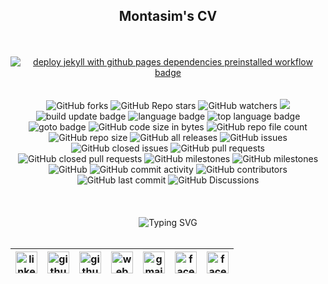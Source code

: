 
<h2 align="center">Montasim's CV</h2>

<br/>
<br/>

<div align="center">
    <a href="https://github.com/montasim/cv/actions/workflows/jekyll-gh-pages.yml">  
        <img src="https://github.com/montasim/cv/actions/workflows/jekyll-gh-pages.yml/badge.svg" alt="deploy jekyll with github pages dependencies preinstalled workflow badge">
    </a>
</div>

<br/>
<br/>

<!-- repository summary badges start -->
<div align="center">
    <img alt="GitHub forks" src="https://img.shields.io/github/forks/montasim/cv?style=social">
    <img alt="GitHub Repo stars" src="https://img.shields.io/github/stars/montasim/cv?style=social">
    <img alt="GitHub watchers" src="https://img.shields.io/github/watchers/montasim/cv?style=social">
    <img src="https://wakatime.com/badge/user/bb224c90-7cb7-4c45-953e-a9e26c1cb06c/project/57a9174f-be89-46fd-b1c9-d851ff056d97.svg"/>
    <img alt="build update badge" src="https://img.shields.io/github/actions/workflow/cv/montasim/montasim/update-readme.yml"/>
    <img alt="language badge" src="https://img.shields.io/github/languages/count/montasim/cv"/>
    <img alt="top language badge" src="https://img.shields.io/github/languages/top/montasim/cv">
    <img alt="goto badge" src="https://img.shields.io/github/search/montasim/cv/goto">
    <img alt="GitHub code size in bytes" src="https://img.shields.io/github/languages/code-size/montasim/cv">
    <img alt="GitHub repo file count" src="https://img.shields.io/github/directory-file-count/montasim/cv">
    <img alt="GitHub repo size" src="https://img.shields.io/github/repo-size/montasim/cv">
    <img alt="GitHub all releases" src="https://img.shields.io/github/downloads/montasim/cv/total">
    <img alt="GitHub issues" src="https://img.shields.io/github/issues-raw/montasim/cv">
    <img alt="GitHub closed issues" src="https://img.shields.io/github/issues-closed-raw/montasim/cv">
    <img alt="GitHub pull requests" src="https://img.shields.io/github/issues-pr-raw/montasim/cv">
    <img alt="GitHub closed pull requests" src="https://img.shields.io/github/issues-pr-closed-raw/montasim/cv">
    <img alt="GitHub milestones" src="https://img.shields.io/github/milestones/open/montasim/cv">
    <img alt="GitHub milestones" src="https://img.shields.io/github/milestones/closed/montasim/cv">
    <img alt="GitHub" src="https://img.shields.io/github/license/montasim/cv">
    <img alt="GitHub commit activity" src="https://img.shields.io/github/commit-activity/w/montasim/cv">
    <img alt="GitHub contributors" src="https://img.shields.io/github/contributors/montasim/cv">
    <img alt="GitHub last commit" src="https://img.shields.io/github/last-commit/montasim/cv">
    <img alt="GitHub Discussions" src="https://img.shields.io/github/discussions/montasim/cv">
</div>
<!-- repository summary badges end -->

<br/>
<br/>
<br/>

<!-- connect with me start -->
<div align="center"> 
    <img src="https://readme-typing-svg.demolab.com?font=Fira+Code&weight=600&duration=1&pause=1000&repeat=false&width=410&lines=%F0%9F%93%AA+%F0%9D%97%99%F0%9D%97%98%F0%9D%97%98%F0%9D%97%9F+%F0%9D%97%99%F0%9D%97%A5%F0%9D%97%98%F0%9D%97%98+%F0%9D%97%A7%F0%9D%97%A2+%F0%9D%97%96%F0%9D%97%A2%F0%9D%97%A1%F0%9D%97%A7%F0%9D%97%94%F0%9D%97%96%F0%9D%97%A7+%F0%9D%97%A0%F0%9D%97%98+%F0%9D%97%94%F0%9D%97%A1%F0%9D%97%AC%F0%9D%97%A7%F0%9D%97%9C%F0%9D%97%A0%F0%9D%97%98" alt="Typing SVG" />
</div>

<br/>

<!-- social media links start -->
<table align="center">
    <thead align="center">
        <tr>
            <th>
                <a href="https://www.linkedin.com/in/montasim">
                    <img alt="linkedin icon" src="https://cdn.simpleicons.org/linkedin" width="35px">
                </a>
            </th>
            <th>
                <a href="https://www.github.com/montasim">
                    <img alt="github icon" src="https://cdn.simpleicons.org/github/white" width="35px">
                </a>
            </th>
            <th>
                <a href="https://stackoverflow.com/users/20348607/montasim">
                    <img alt="github icon" src="https://cdn.simpleicons.org/stackoverflow" width="35px">
                </a>
            </th>
            <th>
                <a href="https://montasim-dev.web.app/">
                    <img alt="web icon" src="https://cdn.simpleicons.org/googlechrome" width="35px">
                </a>
            </th>
            <th>
                <a href="mailto:montasimmamun@gmail.com">
                    <img alt="gmail icon" src="https://cdn.simpleicons.org/gmail" width="35px">
                </a>
            </th>
            <th>
                <a href="https://www.facebook.com/montasimmamun/">
                    <img alt="facebook icon" src="https://cdn.simpleicons.org/facebook" width="35px">
                </a>
            </th>
            <th>
                <a href="https://twitter.com/montasimmamun">
                    <img alt="facebook icon" src="https://cdn.simpleicons.org/twitter" width="35px">
                </a>
            </th>
        </tr>
    </thead>
</table>
<!-- social media links end -->
<!-- connect with me end -->

<br/>
<br/>
<br/>


